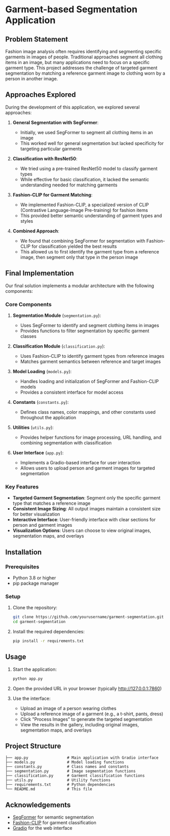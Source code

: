 # Garment-based Segmentation Application

## Problem Statement

Fashion image analysis often requires identifying and segmenting specific garments in images of people. Traditional approaches segment all clothing items in an image, but many applications need to focus on a specific garment type. This project addresses the challenge of targeted garment segmentation by matching a reference garment image to clothing worn by a person in another image.

## Approaches Explored

During the development of this application, we explored several approaches:

1. **General Segmentation with SegFormer**:
   - Initially, we used SegFormer to segment all clothing items in an image
   - This worked well for general segmentation but lacked specificity for targeting particular garments

2. **Classification with ResNet50**:
   - We tried using a pre-trained ResNet50 model to classify garment types
   - While effective for basic classification, it lacked the semantic understanding needed for matching garments

3. **Fashion-CLIP for Garment Matching**:
   - We implemented Fashion-CLIP, a specialized version of CLIP (Contrastive Language-Image Pre-training) for fashion items
   - This provided better semantic understanding of garment types and styles

4. **Combined Approach**:
   - We found that combining SegFormer for segmentation with Fashion-CLIP for classification yielded the best results
   - This allowed us to first identify the garment type from a reference image, then segment only that type in the person image

## Final Implementation

Our final solution implements a modular architecture with the following components:

### Core Components

1. **Segmentation Module** (`segmentation.py`):
   - Uses SegFormer to identify and segment clothing items in images
   - Provides functions to filter segmentation by specific garment classes

2. **Classification Module** (`classification.py`):
   - Uses Fashion-CLIP to identify garment types from reference images
   - Matches garment semantics between reference and target images

3. **Model Loading** (`models.py`):
   - Handles loading and initialization of SegFormer and Fashion-CLIP models
   - Provides a consistent interface for model access

4. **Constants** (`constants.py`):
   - Defines class names, color mappings, and other constants used throughout the application

5. **Utilities** (`utils.py`):
   - Provides helper functions for image processing, URL handling, and combining segmentation with classification

6. **User Interface** (`app.py`):
   - Implements a Gradio-based interface for user interaction
   - Allows users to upload person and garment images for targeted segmentation

### Key Features

- **Targeted Garment Segmentation**: Segment only the specific garment type that matches a reference image
- **Consistent Image Sizing**: All output images maintain a consistent size for better visualization
- **Interactive Interface**: User-friendly interface with clear sections for person and garment images
- **Visualization Options**: Users can choose to view original images, segmentation maps, and overlays

## Installation

### Prerequisites

- Python 3.8 or higher
- pip package manager

### Setup

1. Clone the repository:
   ```bash
   git clone https://github.com/yourusername/garment-segmentation.git
   cd garment-segmentation
   ```

2. Install the required dependencies:
   ```bash
   pip install -r requirements.txt
   ```

## Usage

1. Start the application:
   ```bash
   python app.py
   ```

2. Open the provided URL in your browser (typically http://127.0.0.1:7860)

3. Use the interface:
   - Upload an image of a person wearing clothes
   - Upload a reference image of a garment (e.g., a t-shirt, pants, dress)
   - Click "Process Images" to generate the targeted segmentation
   - View the results in the gallery, including original images, segmentation maps, and overlays

## Project Structure

```
├── app.py                 # Main application with Gradio interface
├── models.py              # Model loading functions
├── constants.py           # Class names and constants
├── segmentation.py        # Image segmentation functions
├── classification.py      # Garment classification functions
├── utils.py               # Utility functions
├── requirements.txt       # Python dependencies
└── README.md              # This file
```

## Acknowledgements

- [SegFormer](https://huggingface.co/mattmdjaga/segformer_b2_clothes) for semantic segmentation
- [Fashion-CLIP](https://huggingface.co/patrickjohncyh/fashion-clip) for garment classification
- [Gradio](https://gradio.app/) for the web interface
